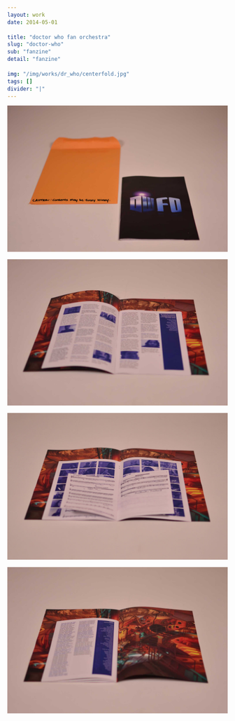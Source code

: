 ```yaml
---
layout: work
date: 2014-05-01

title: "doctor who fan orchestra"
slug: "doctor-who"
sub: "fanzine"
detail: "fanzine"

img: "/img/works/dr_who/centerfold.jpg"
tags: []
divider: "|"
---
```


![doctor who fanzine](/img/works/dr_who/outer-envelope.jpg)

![doctor who fanzine](/img/works/dr_who/spread-1.jpg)

![doctor who fanzine](/img/works/dr_who/centerfold.jpg)

![doctor who fanzine](/img/works/dr_who/spread-2.jpg)
